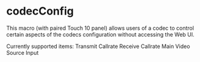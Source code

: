 # codecConfig

This macro (with paired Touch 10 panel) allows users of a codec to control certain aspects of the codecs configuration without accessing the Web UI.

Currently supported items:
Transmit Callrate
Receive Callrate
Main Video Source Input